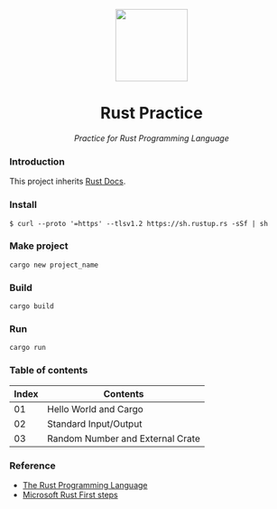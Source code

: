 <p align='center'><img src=https://dev-to-uploads.s3.amazonaws.com/i/3jg2v75zgrreu3vd3q52.png height="128"></p>
<h1 align="center">Rust Practice</a></h1>
<p align="center">
  <em>Practice for Rust Programming Language</em>
</p>

### Introduction

This project inherits [Rust Docs](https://doc.rust-lang.org).

### Install
```shell
$ curl --proto '=https' --tlsv1.2 https://sh.rustup.rs -sSf | sh
```

### Make project
```shell
cargo new project_name
```

### Build
```shell
cargo build
```

### Run
```shell
cargo run
```

### Table of contents
|Index|Contents|
|---|---|
|01|Hello World and Cargo|
|02|Standard Input/Output|
|03|Random Number and External Crate|

### Reference
- [The Rust Programming Language](https://doc.rust-lang.org)
- [Microsoft Rust First steps](https://docs.microsoft.com/ko-kr/learn/paths/rust-first-steps/)
